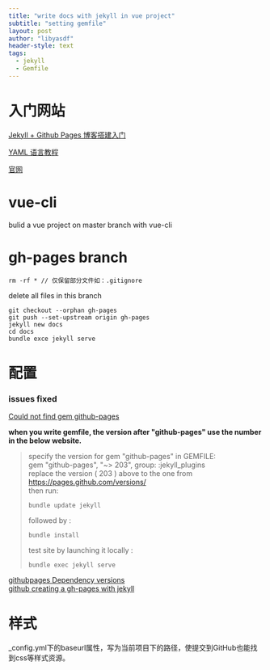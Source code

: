 ```yaml
---
title: "write docs with jekyll in vue project"
subtitle: "setting gemfile"
layout: post
author: "libyasdf"
header-style: text
tags:
  - jekyll
  - Gemfile
---
```


# 入门网站
[Jekyll + Github Pages 博客搭建入门](https://www.jianshu.com/p/9f198d5779e6)  

[YAML 语言教程](http://www.ruanyifeng.com/blog/2016/07/yaml.html)  

[官网](https://docs.github.com/en/free-pro-team@latest/github/working-with-github-pages/creating-a-github-pages-site-with-jekyll)  

# vue-cli
bulid a vue project on master branch with vue-cli

# gh-pages branch

```
rm -rf * // 仅保留部分文件如：.gitignore
```
delete all files in this branch
```
git checkout --orphan gh-pages
git push --set-upstream origin gh-pages
jekyll new docs
cd docs
bundle exce jekyll serve
```

# 配置

### issues fixed
[Could not find gem github-pages](https://github.com/prose/starter/issues/44)  

**when you write gemfile, the version after "github-pages" use the number in the below website.**

>specify the version for gem "github-pages" in GEMFILE:<br/>
gem "github-pages", "~> 203", group: :jekyll_plugins<br/>
replace the version ( 203 ) above to the one from https://pages.github.com/versions/<br/>
then run:<br/>
>```
>bundle update jekyll
>```
>followed by :
>```
>bundle install
>```
>test site by launching it locally :
>```
>bundle exec jekyll serve
>```

[githubpages Dependency versions](https://pages.github.com/versions/)  
[github creating a gh-pages with jekyll](https://docs.github.com/en/free-pro-team@latest/github/working-with-github-pages/creating-a-github-pages-site-with-jekyll)  

# 样式
_config.yml下的baseurl属性，写为当前项目下的路径，使提交到GitHub也能找到css等样式资源。



